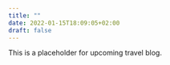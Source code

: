 ```yaml
---
title: ""
date: 2022-01-15T18:09:05+02:00
draft: false
---
```


This is a placeholder for upcoming travel blog.
